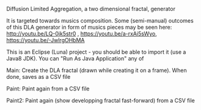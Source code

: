 Diffusion Limited Aggregation, a two dimensional fractal, generator

It is targeted towards musics composition. Some (semi-manual) outcomes of this DLA generator in form of musics pieces may be seen here:
http://youtu.be/LQ-0jk5str0 , https://youtu.be/a-rxAi5sWyo, https://youtu.be/-JwlrgOHbMA

This is an Eclipse (Luna) project - you should be able to import it (use a Java8 JDK). You can "Run As Java Application" any of
    
Main: Create the DLA fractal (drawn while creating it on a frame). When done, saves as a CSV file

Paint: Paint again from a CSV file

Paint2: Paint again (show developping fractal fast-forward) from a CSV file
